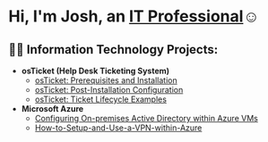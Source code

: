 <h1>Hi, I'm Josh, an <a href="https://linkedin.com/in/Josh">IT Professional</a>☺</h1>

<h2>👨‍💻 Information Technology Projects:</h2>

- <b>osTicket (Help Desk Ticketing System)</b>
  - [osTicket: Prerequisites and Installation](https://github.com/ChristianBrooks00/osticket-prereqs)
  - [osTicket: Post-Installation Configuration](https://github.com/ChristianBrooks00/post-install-config)
  - [osTicket: Ticket Lifecycle Examples](https://github.com/ChristianBrooks00/ticket-lifecycle)
- <b>Microsoft Azure</b>
  - [Configuring On-premises Active Directory within Azure VMs](https://github.com/ChristianBrooks00/configure-ad)
  - [How-to-Setup-and-Use-a-VPN-within-Azure](https://github.com/ChristianBrooks00/Setup-and-Use-a-VPN-in-Azure)
